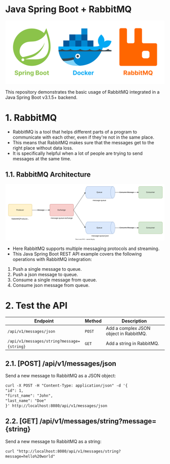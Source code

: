 # Java Spring Boot + RabbitMQ

![banner.svg](misc/banner.svg)

This repository demonstrates the basic usage of RabbitMQ integrated in a Java Spring Boot v3.1.5+ backend.

# 1. RabbitMQ

- RabbitMQ is a tool that helps different parts of a program to communicate with each other, even if they're not in the
	same place.
- This means that RabbitMQ makes sure that the messages get to the right place without data loss.
- It is specifically helpful when a lot of people are trying to send messages at the same time.

## 1.1. RabbitMQ Architecture

![spring-boot-rabbitmq-flow-diagram.svg](misc/spring-boot-rabbitmq-flow-diagram.svg)

- Here RabbitMQ supports multiple messaging protocols and streaming.
- This Java Spring Boot REST API example covers the following operations with RabbitMQ integration:

1. Push a single message to queue.
2. Push a json message to queue.
3. Consume a single message from queue.
4. Consume json message from queue.

# 2. Test the API

| Endpoint                                   | Method | Description                            |
|--------------------------------------------|--------|----------------------------------------|
| `/api/v1/messages/json`                    | `POST` | Add a complex JSON object in RabbitMQ. |
| `/api/v1/messages/string?message={string}` | `GET`  | Add a string in RabbitMQ.              |

## 2.1. [POST] /api/v1/messages/json

Send a new message to RabbitMQ as a JSON object:

```shell
curl -X POST -H "Content-Type: application/json" -d '{
"id": 1,
"first_name": "John",
"last_name": "Doe"
}' http://localhost:8080/api/v1/messages/json
```

## 2.2. [GET] /api/v1/messages/string?message={string}

Send a new message to RabbitMQ as a string:

```shell
curl "http://localhost:8080/api/v1/messages/string?message=hello%20world" 
```
